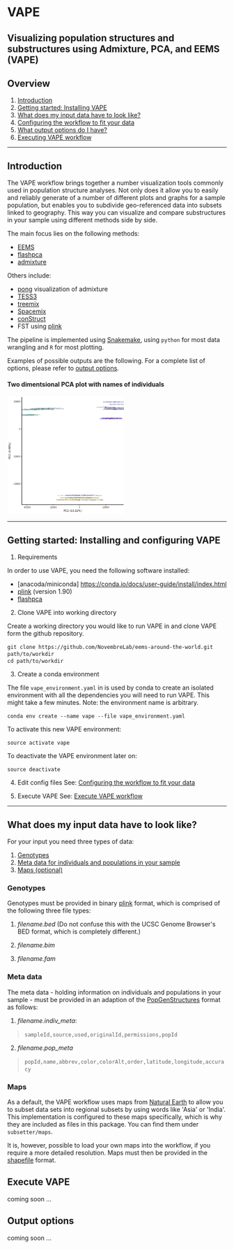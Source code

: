 # VAPE
**Visualizing population structures and substructures using Admixture, PCA, and EEMS (VAPE)**
----

## Overview
1. [Introduction](#introduction)
2. [Getting started: Installing VAPE](#getting-started-installing-vape)
3. [What does my input data have to look like?](#what-does-my-input-data-have-to-look-like)
4. [Configuring the workflow to fit your data](config)
5. [What output options do I have?](#output-options)
6. [Executing VAPE workflow](#execute-vape)

----

## Introduction

The VAPE workflow brings together a number visualization tools commonly used in population structure analyses. Not only does it allow you to easily and reliably generate of a number of different plots and graphs for a sample population, but enables you to subdivide geo-referenced data into subsets linked to geography. This way you can visualize and compare substructures in your sample using different methods side by side.

The main focus lies on the following methods:
- [EEMS](http://github.com/dipetkov/eems)
- [flashpca](https://github.com/gabraham/flashpca)
- [admixture](https://www.genetics.ucla.edu/software/admixture/)

Others include:
- [pong](https://pypi.python.org/pypi/pong) visualization of admixture
- [TESS3](https://github.com/cayek/TESS3/)
- [treemix](https://bitbucket.org/nygcresearch/treemix/wiki/Home)
- [Spacemix](https://github.com/gbradburd/SpaceMix)
- [conStruct](https://github.com/gbradburd/conStruct)
- FST using [plink](https://www.cog-genomics.org/plink/1.9/)


The pipeline is implemented using [Snakemake](https://bitbucket.org/snakemake),
using `python` for most data wrangling and `R` for most plotting.


Examples of possible outputs are the following. For a complete list of options, please refer to [output options](output-options).

#### Two dimentsional PCA plot with names of individuals
<img src="example_images/pca2d_indiv.png" height="270">

----

## Getting started: Installing and configuring VAPE

1. Requirements

In order to use VAPE, you need the following software installed:

- [anacoda/miniconda] https://conda.io/docs/user-guide/install/index.html
- [plink](https://www.cog-genomics.org/plink2) (version 1.90)
- [flashpca](https://github.com/gabraham/flashpca)

2. Clone VAPE into working directory

Create a working directory you would like to run VAPE in and clone VAPE form the github repository.

```
git clone https://github.com/NovembreLab/eems-around-the-world.git path/to/workdir
cd path/to/workdir
```

3. Create a conda environment

The file `vape_environment.yaml` in  is used by conda to create an isolated environment with all the
dependencies you will need to run VAPE. This might take a few minutes. Note: the environment name is arbitrary.

```
conda env create --name vape --file vape_environment.yaml
```

To activate this new VAPE environment:

```
source activate vape
```

To deactivate the VAPE environment later on:
```
source deactivate
```

4. Edit config files
See: [Configuring the workflow to fit your data](config)

5. Execute VAPE
See: [Execute VAPE workflow](#execute-vape)

----

## What does my input data have to look like?

For your input you need three types of data:
1. [Genotypes](#genotypes)
2. [Meta data for individuals and populations in your sample](#meta-data)
3. [Maps (optional)](#maps)

### Genotypes

Genotypes must be provided in binary [plink](https://www.cog-genomics.org/plink2) format, which is comprised of the following three file types:

1. *filename.bed* (Do not confuse this with the UCSC Genome Browser's BED format, which is completely different.)

2. *filename.bim*

3. *filename.fam*


### Meta data

The meta data - holding information on individuals and populations in your sample - must be provided in an adaption of the  [PopGenStructures](https://docs.google.com/document/d/1wPlI1hLr19JIdM2EzYKlPnzzbR6L2ZOgOGkC6kbhHE4/edit) format as follows:

1. *filename.indiv_meta*:
> `sampleId,source,used,originalId,permissions,popId`

2. *filename.pop_meta*
> `popId,name,abbrev,color,colorAlt,order,latitude,longitude,accuracy`



### Maps
As a default, the VAPE workflow uses maps from [Natural Earth](http://www.naturalearthdata.com/) to allow you to subset data sets into regional subsets by using words like 'Asia' or 'India'. This implementation is configured to these maps specifically, which is why they are included as files in this package. You can find them under `subsetter/maps`.

It is, however, possible to load your own maps into the workflow, if you require a more detailed resolution. Maps must then be provided in the [shapefile](https://en.wikipedia.org/wiki/Shapefile) format.


## Execute VAPE

coming soon ...

## Output options

coming soon ...
